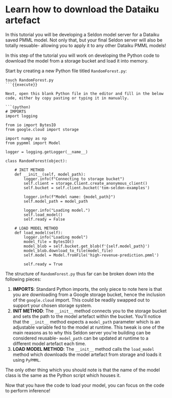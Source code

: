 # Learn how to download the Dataiku artefact

In this tutorial you will be developing a Seldon model server for a Dataiku saved PMML model. Not only that, but your final Seldon server will also be totally resuable- allowing you to apply it to any other Dataiku PMML models!

In this step of the tutorial you will work on developing the Python code to download the model from a storage bucket and load it into memory.

Start by creating a new Python file titled `RandomForest.py`:

```(bash)
touch RandomForest.py
```{{execute}}

Next, open this blank Python file in the editor and fill in the below code, either by copy pasting or typing it in manually.

```(python)
# IMPORTS
import logging

from io import BytesIO
from google.cloud import storage

import numpy as np
from pypmml import Model

logger = logging.getLogger(__name__)

class RandomForest(object):

    # INIT METHOD
    def __init__(self, model_path):
        logger.info(f"Connecting to storage bucket")
        self.client = storage.Client.create_anonymous_client()
        self.bucket = self.client.bucket('tom-seldon-examples')

        logger.info(f"Model name: {model_path}")
        self.model_path = model_path

        logger.info("Loading model.")
        self.load_model()
        self.ready = False

    # LOAD MODEL METHOD
    def load_model(self):
        logger.info("Loading model")
        model_file = BytesIO()
        model_blob = self.bucket.get_blob(f'{self.model_path}')
        model_blob.download_to_file(model_file)
        self.model = Model.fromFile('high-revenue-prediction.pmml')

        self.ready = True
```

The structure of `RandomForest.py` thus far can be broken down into the following pieces:

1. **IMPORTS**: Standard Python imports, the only piece to note here is that you are downloading from a Google storage bucket, hence the inclusion of the `google.cloud` import. This could be readily swapped out to support your chosen storage system.
2. **INIT METHOD**: The `__init__` method connects you to the storage bucket and sets the path to the model artefact within the bucket. You'll notice that the `__init__` method expects a `model_path` parameter which is an adjustable variable fed to the model at runtime. This tweak is one of the main reasons as to why this Seldon server you're building can be considered reusable- `model_path` can be updated at runtime to a different model artefact each time.
3. **LOAD MODEL METHOD**: The `__init__` method calls the `load_model` method which downloads the model artefact from storage and loads it using `PyPMML`. 

The only other thing which you should note is that the name of the model class is the same as the Python script which houses it.

Now that you have the code to load your model, you can focus on the code to perform inference!
